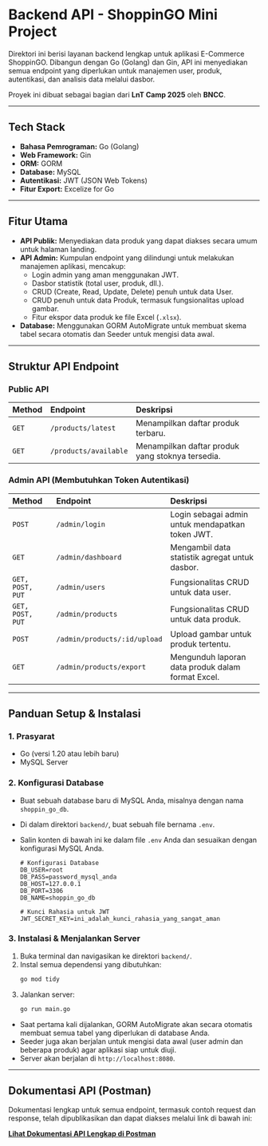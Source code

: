 # Backend API - ShoppinGO Mini Project

Direktori ini berisi layanan backend lengkap untuk aplikasi E-Commerce ShoppinGO. Dibangun dengan Go (Golang) dan Gin, API ini menyediakan semua endpoint yang diperlukan untuk manajemen user, produk, autentikasi, dan analisis data melalui dasbor.

Proyek ini dibuat sebagai bagian dari **LnT Camp 2025** oleh **BNCC**.

---

## Tech Stack

-   **Bahasa Pemrograman:** Go (Golang)
-   **Web Framework:** Gin
-   **ORM:** GORM
-   **Database:** MySQL
-   **Autentikasi:** JWT (JSON Web Tokens)
-   **Fitur Export:** Excelize for Go

---

## Fitur Utama

-   **API Publik:** Menyediakan data produk yang dapat diakses secara umum untuk halaman landing.
-   **API Admin:** Kumpulan endpoint yang dilindungi untuk melakukan manajemen aplikasi, mencakup:
    -   Login admin yang aman menggunakan JWT.
    -   Dasbor statistik (total user, produk, dll.).
    -   CRUD (Create, Read, Update, Delete) penuh untuk data User.
    -   CRUD penuh untuk data Produk, termasuk fungsionalitas upload gambar.
    -   Fitur ekspor data produk ke file Excel (`.xlsx`).
-   **Database:** Menggunakan GORM AutoMigrate untuk membuat skema tabel secara otomatis dan Seeder untuk mengisi data awal.

---

## Struktur API Endpoint

### Public API

| Method | Endpoint              | Deskripsi                                        |
| :----- | :-------------------- | :----------------------------------------------- |
| `GET`  | `/products/latest`    | Menampilkan daftar produk terbaru.               |
| `GET`  | `/products/available` | Menampilkan daftar produk yang stoknya tersedia. |

### Admin API (Membutuhkan Token Autentikasi)

| Method         | Endpoint                 | Deskripsi                                          |
| :------------- | :----------------------- | :------------------------------------------------- |
| `POST`         | `/admin/login`           | Login sebagai admin untuk mendapatkan token JWT.     |
| `GET`          | `/admin/dashboard`       | Mengambil data statistik agregat untuk dasbor.     |
| `GET, POST, PUT` | `/admin/users`           | Fungsionalitas CRUD untuk data user.               |
| `GET, POST, PUT` | `/admin/products`        | Fungsionalitas CRUD untuk data produk.             |
| `POST`         | `/admin/products/:id/upload` | Upload gambar untuk produk tertentu.               |
| `GET`          | `/admin/products/export` | Mengunduh laporan data produk dalam format Excel. |

---

## Panduan Setup & Instalasi

### 1. Prasyarat
-   Go (versi 1.20 atau lebih baru)
-   MySQL Server

### 2. Konfigurasi Database
-   Buat sebuah database baru di MySQL Anda, misalnya dengan nama `shoppin_go_db`.
-   Di dalam direktori `backend/`, buat sebuah file bernama `.env`.
-   Salin konten di bawah ini ke dalam file `.env` Anda dan sesuaikan dengan konfigurasi MySQL Anda.

    ```env
    # Konfigurasi Database
    DB_USER=root
    DB_PASS=password_mysql_anda
    DB_HOST=127.0.0.1
    DB_PORT=3306
    DB_NAME=shoppin_go_db

    # Kunci Rahasia untuk JWT
    JWT_SECRET_KEY=ini_adalah_kunci_rahasia_yang_sangat_aman
    ```

### 3. Instalasi & Menjalankan Server
1.  Buka terminal dan navigasikan ke direktori `backend/`.
2.  Instal semua dependensi yang dibutuhkan:
    ```bash
    go mod tidy
    ```
3.  Jalankan server:
    ```bash
    go run main.go
    ```
-   Saat pertama kali dijalankan, GORM AutoMigrate akan secara otomatis membuat semua tabel yang diperlukan di database Anda.
-   Seeder juga akan berjalan untuk mengisi data awal (user admin dan beberapa produk) agar aplikasi siap untuk diuji.
-   Server akan berjalan di `http://localhost:8080`.

---

## Dokumentasi API (Postman)

Dokumentasi lengkap untuk semua endpoint, termasuk contoh request dan response, telah dipublikasikan dan dapat diakses melalui link di bawah ini:

[**Lihat Dokumentasi API Lengkap di Postman**](https://documenter.getpostman.com/view/45041293/2sB3BHnUjZ)
